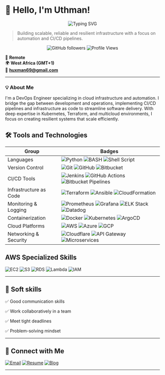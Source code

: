 # 👋 Hello, I'm Uthman!

<div align="center">
  <img src="https://readme-typing-svg.herokuapp.com?font=Fira+Code&pause=1000&color=2E97F7&center=true&vCenter=true&width=435&lines=DevOps+Engineer;Cloud+Infrastructure+Specialist;Automation+Enthusiast;AWS+%7C+Azure+%7C+Kubernetes+%7C+Terraform" alt="Typing SVG" />
</div>

> Building scalable, reliable and resilient infrastructure with a focus on automation and CI/CD pipelines.

<p align="center">
  <img src="https://img.shields.io/github/followers/devopsgodd?label=Followers&style=social" alt="GitHub followers" />
  <img src="https://komarev.com/ghpvc/?username=devopsgodd&color=blue" alt="Profile Views" />
</p>

📍 **Remote**  
🌍 **West Africa (GMT+1)**  
📧 **huxman69@gmail.com**

---

### 💡 About Me

I'm a DevOps Engineer specializing in cloud infrastructure and automation. I bridge the gap between development and operations, implementing CI/CD pipelines and infrastructure as code to streamline software delivery. With deep expertise in Kubernetes, Terraform, and multicloud environments, I focus on creating resilient systems that scale efficiently.

## 🛠️ Tools and Technologies

| Group | Badges |
| ----- | ------ |
| Languages | ![Python](https://img.shields.io/badge/PYTHON-3776AB?style=for-the-badge&logo=python&logoColor=white) ![BASH](https://img.shields.io/badge/BASH-4EAA25?style=for-the-badge&logo=gnu-bash&logoColor=white) ![Shell Script](https://img.shields.io/badge/SHELL_SCRIPT-121011?style=for-the-badge&logo=gnu-bash&logoColor=white) |
| Version Control | ![Git](https://img.shields.io/badge/GIT-F05032?style=for-the-badge&logo=git&logoColor=white) ![GitHub](https://img.shields.io/badge/GITHUB-181717?style=for-the-badge&logo=github&logoColor=white) ![Bitbucket](https://img.shields.io/badge/BITBUCKET-0052CC?style=for-the-badge&logo=bitbucket&logoColor=white) |
| CI/CD Tools | ![Jenkins](https://img.shields.io/badge/JENKINS-D24939?style=for-the-badge&logo=jenkins&logoColor=white) ![GitHub Actions](https://img.shields.io/badge/GITHUB_ACTIONS-2088FF?style=for-the-badge&logo=github-actions&logoColor=white) ![Bitbucket Pipelines](https://img.shields.io/badge/BITBUCKET_PIPELINES-0052CC?style=for-the-badge&logo=bitbucket&logoColor=white) |
| Infrastructure as Code | ![Terraform](https://img.shields.io/badge/TERRAFORM-7B42BC?style=for-the-badge&logo=terraform&logoColor=white) ![Ansible](https://img.shields.io/badge/ANSIBLE-EE0000?style=for-the-badge&logo=ansible&logoColor=white) ![CloudFormation](https://img.shields.io/badge/CLOUDFORMATION-FF9900?style=for-the-badge&logo=amazon-aws&logoColor=white) |
| Monitoring & Logging | ![Prometheus](https://img.shields.io/badge/PROMETHEUS-E6522C?style=for-the-badge&logo=prometheus&logoColor=white) ![Grafana](https://img.shields.io/badge/GRAFANA-F46800?style=for-the-badge&logo=grafana&logoColor=white) ![ELK Stack](https://img.shields.io/badge/ELK_STACK-005571?style=for-the-badge&logo=elastic&logoColor=white) ![Datadog](https://img.shields.io/badge/DATADOG-632CA6?style=for-the-badge&logo=datadog&logoColor=white) |
| Containerization | ![Docker](https://img.shields.io/badge/DOCKER-2496ED?style=for-the-badge&logo=docker&logoColor=white) ![Kubernetes](https://img.shields.io/badge/KUBERNETES-326CE5?style=for-the-badge&logo=kubernetes&logoColor=white) ![ArgoCD](https://img.shields.io/badge/ARGOCD-EF7B4D?style=for-the-badge&logo=argo&logoColor=white) |
| Cloud Platforms | ![AWS](https://img.shields.io/badge/AWS-232F3E?style=for-the-badge&logo=amazon-aws&logoColor=white) ![Azure](https://img.shields.io/badge/AZURE-0078D4?style=for-the-badge&logo=microsoft-azure&logoColor=white) ![GCP](https://img.shields.io/badge/GCP-4285F4?style=for-the-badge&logo=google-cloud&logoColor=white) |
| Networking & Security | ![Cloudflare](https://img.shields.io/badge/CLOUDFLARE-F38020?style=for-the-badge&logo=cloudflare&logoColor=white) ![API Gateway](https://img.shields.io/badge/API_GATEWAY-FF9900?style=for-the-badge&logo=amazon-aws&logoColor=white) ![Microservices](https://img.shields.io/badge/MICROSERVICES-FF4088?style=for-the-badge&logo=micro:bit&logoColor=white) |

## AWS Specialized Skills
![EC2](https://img.shields.io/badge/EC2-FF9900?style=flat-square&logo=amazon-aws&logoColor=white)
![S3](https://img.shields.io/badge/S3-569A31?style=flat-square&logo=amazon-s3&logoColor=white)
![RDS](https://img.shields.io/badge/RDS-527FFF?style=flat-square&logo=amazon-rds&logoColor=white)
![Lambda](https://img.shields.io/badge/LAMBDA-FF9900?style=flat-square&logo=aws-lambda&logoColor=white)
![IAM](https://img.shields.io/badge/IAM-FF9900?style=flat-square&logo=amazon-aws&logoColor=white)

---

## 👥 Soft skills

✅ Good communication skills

✅ Work collaboratively in a team

✅ Meet tight deadlines

✅ Problem-solving mindset

---

## 🔗 Connect with Me

[![Email](https://img.shields.io/badge/EMAIL-D14836?style=for-the-badge&logo=gmail&logoColor=white)](mailto:huxman69@gmail.com)
[![Resume](https://img.shields.io/badge/RESUME-4285F4?style=for-the-badge&logo=google-drive&logoColor=white)](https://drive.google.com/drive/folders/1oSMj-hgMZfKynW2rGpZZZ-WnW-LxZo8h?usp=drive_link)
[![Blog](https://img.shields.io/badge/Hashnode-2962FF?style=for-the-badge&logo=hashnode&logoColor=white)](https://uthy.hashnode.dev/)

---
